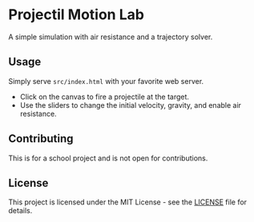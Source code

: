 
# Projectil Motion Lab

A simple simulation with air resistance and a trajectory solver.

## Usage

Simply serve `src/index.html` with your favorite web server.

- Click on the canvas to fire a projectile at the target.
- Use the sliders to change the initial velocity, gravity, and enable air resistance.

## Contributing

This is for a school project and is not open for contributions.

## License

This project is licensed under the MIT License - see the [LICENSE](./LICENSE) file for details.
